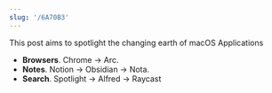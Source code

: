 ```yaml
---
slug: '/6A70B3'
---
```


This post aims to spotlight the changing earth of macOS Applications

- **Browsers**. Chrome → Arc.
- **Notes**. Notion → Obsidian → Nota.
- **Search**. Spotlight → Alfred → Raycast
